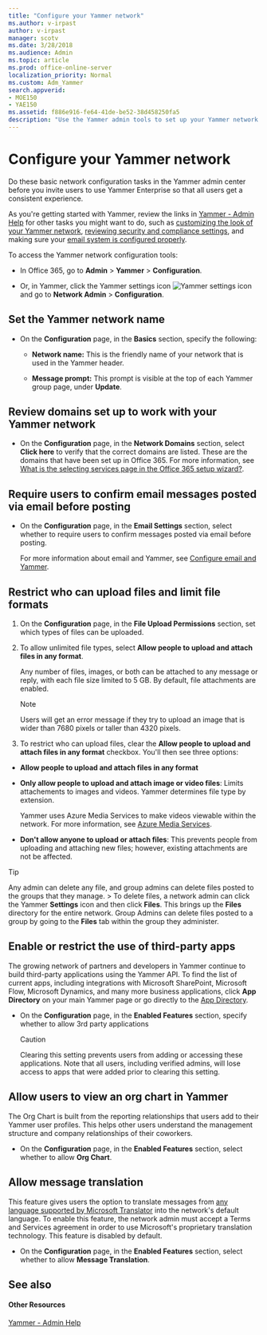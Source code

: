 ```yaml
---
title: "Configure your Yammer network"
ms.author: v-irpast
author: v-irpast
manager: scotv
ms.date: 3/28/2018
ms.audience: Admin
ms.topic: article
ms.prod: office-online-server
localization_priority: Normal
ms.custom: Adm_Yammer
search.appverid:
- MOE150
- YAE150
ms.assetid: f886e916-fe64-41de-be52-38d458250fa5
description: "Use the Yammer admin tools to set up your Yammer network. Covers options for configuration, design, admins, usage policy, external networks, and activity stream keys."
---
```


# Configure your Yammer network

Do these basic network configuration tasks in the Yammer admin center before you invite users to use Yammer Enterprise so that all users get a consistent experience. 
  
As you're getting started with Yammer, review the links in [Yammer - Admin Help](https://support.office.com/article/e1464355-1f97-49ac-b2aa-dd320b179dbe) for other tasks you might want to do, such as [customizing the look of your Yammer network](customize-the-look-of-your-yammer-network.md), [reviewing security and compliance settings](security-and-compliance-topics/overview-of-security-and-compliance-in-yammer.md), and making sure your [email system is configured properly](configure-email-and-yammer.md).
  
To access the Yammer network configuration tools:
  
- In Office 365, go to **Admin** > **Yammer** > **Configuration**.
    
- Or, in Yammer, click the Yammer settings icon ![Yammer settings icon](/Office365/Admin/media/9704ce70-56ce-43f7-96c6-f253b0413d40.png) and go to **Network Admin** > **Configuration**. 
    
## Set the Yammer network name
<a name="NetworkName"> </a>

- On the **Configuration** page, in the **Basics** section, specify the following: 
    
  - **Network name:** This is the friendly name of your network that is used in the Yammer header. 
    
  - **Message prompt:** This prompt is visible at the top of each Yammer group page, under **Update**. 
    
## Review domains set up to work with your Yammer network
<a name="ReviewDomains"> </a>

- On the **Configuration** page, in the **Network Domains** section, select **Click here** to verify that the correct domains are listed. These are the domains that have been set up in Office 365. For more information, see [What is the selecting services page in the Office 365 setup wizard?](https://support.office.com/article/17f4aa9b-5ece-4af8-8be4-a5e8ff8367f2).
    
## Require users to confirm email messages posted via email before posting
<a name="ConfirmEmailPosts"> </a>

- On the **Configuration** page, in the **Email Settings** section, select whether to require users to confirm messages posted via email before posting. 
    
    For more information about email and Yammer, see [Configure email and Yammer](configure-email-and-yammer.md).
    
## Restrict who can upload files and limit file formats
<a name="RestrictFiles"> </a>

1. On the **Configuration** page, in the **File Upload Permissions** section, set which types of files can be uploaded. 
    
2. To allow unlimited file types, select **Allow people to upload and attach files in any format**. 
    
    Any number of files, images, or both can be attached to any message or reply, with each file size limited to 5 GB. By default, file attachments are enabled. 
    
    > [!NOTE]
    > Users will get an error message if they try to upload an image that is wider than 7680 pixels or taller than 4320 pixels. 
  
3. To restrict who can upload files, clear the **Allow people to upload and attach files in any format** checkbox. You'll then see three options: 
    
  - **Allow people to upload and attach files in any format**
    
  - **Only allow people to upload and attach image or video files**: Limits attachements to images and videos. Yammer determines file type by extension. 
    
     Yammer uses Azure Media Services to make videos viewable within the network. For more information, see [Azure Media Services](https://go.microsoft.com/fwlink/?LinkId=698736).
    
  - **Don't allow anyone to upload or attach files**: This prevents people from uploading and attaching new files; however, existing attachments are not be affected.
    
> [!TIP]
> Any admin can delete any file, and group admins can delete files posted to the groups that they manage. > To delete files, a network admin can click the Yammer **Settings** icon and then click **Files**. This brings up the **Files** directory for the entire network. Group Admins can delete files posted to a group by going to the **Files** tab within the group they administer. 
  
## Enable or restrict the use of third-party apps
<a name="RestrictApps"> </a>

The growing network of partners and developers in Yammer continue to build third-party applications using the Yammer API. To find the list of current apps, including integrations with Microsoft SharePoint, Microsoft Flow, Microsoft Dynamics, and many more business applications, click **App Directory** on your main Yammer page or go directly to the [App Directory](https://go.microsoft.com/fwlink/?LinkId=524143).
  
- On the **Configuration** page, in the **Enabled Features** section, specify whether to allow 3rd party applications 
    
    > [!CAUTION]
    > Clearing this setting prevents users from adding or accessing these applications. Note that all users, including verified admins, will lose access to apps that were added prior to clearing this setting. 
  
## Allow users to view an org chart in Yammer
<a name="RestrictApps"> </a>

The Org Chart is built from the reporting relationships that users add to their Yammer user profiles. This helps other users understand the management structure and company relationships of their coworkers.
  
- On the **Configuration** page, in the **Enabled Features** section, select whether to allow **Org Chart**.
    
## Allow message translation
<a name="RestrictApps"> </a>

This feature gives users the option to translate messages from [any language supported by Microsoft Translator](https://www.microsoft.com/en-us/translator/languages.aspx) into the network's default language. To enable this feature, the network admin must accept a Terms and Services agreement in order to use Microsoft's proprietary translation technology. This feature is disabled by default. 
  
- On the **Configuration** page, in the **Enabled Features** section, select whether to allow **Message Translation**.
    
## See also
<a name="RestrictApps"> </a>

#### Other Resources

[Yammer - Admin Help](https://support.office.com/article/e1464355-1f97-49ac-b2aa-dd320b179dbe)

